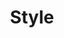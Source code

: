---
layout: default
title: Style
parent: Resource types
grand_parent: App resources
nav_order: 8
---